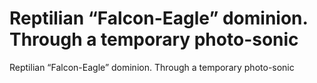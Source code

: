 # Reptilian “Falcon-Eagle” dominion. Through a temporary photo-sonic

Reptilian “Falcon-Eagle” dominion. Through a temporary photo-sonic